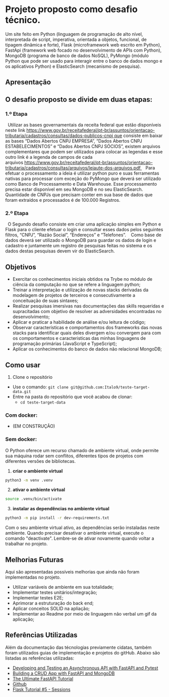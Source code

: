 

# Projeto proposto como desafio técnico. 

Um site feito em Python (linguagem de programação de alto nível, interpretada de script, imperativa, orientada a objetos, funcional, de tipagem dinâmica e forte), Flask (microframework web escrito em Python), FastApi (framework web focado no desenvolvimento de APIs com Python), MongoDB (programa de banco de dados NoSQL), PyMongo (módulo Python que pode ser usado para interagir entre o banco de dados mongo e os aplicativos Python) e ElasticSearch (mecanismo de pesquisa).
## Apresentação

## O desafio proposto se divide em duas etapas:
### 1.º Etapa 
 
Utilizar as bases governamentais da receita federal que estão disponíveis neste link https://www.gov.br/receitafederal/pt-br/assuntos/orientacao-tributaria/cadastros/consultas/dados-publicos-cnpj que consiste em baixar as bases “Dados Abertos CNPJ EMPRESA”, “Dados Abertos CNPJ ESTABELECIMENTOS” e “Dados Abertos CNPJ SÓCIOS”, existem arquivos complementares que podem ser utilizados para colocar as legendas e esse outro link é a legenda de campos de cada arquivos https://www.gov.br/receitafederal/pt-br/assuntos/orientacao-tributaria/cadastros/consultas/arquivos/leiaute-dos-arquivos.pdf 
 
Para efetuar o processamento a ideia é utilizar python puro e suas ferramentas nativas para processar com exceção do PyMongo que deverá ser utilizado como Banco de Processamento e Data Warehouse. Esse processamento precisa estar disponível em seu MongoDB e no seu ElasticSearch. 
 
Quantidade de CNPJs que precisam conter em sua base de dados que foram extraídos e processados é de 100.000 Registros. 
 
### 2.º Etapa 
 
O Segundo desafio consiste em criar uma aplicação simples em Python e Flask para o cliente efetuar o login e consultar esses dados pelos seguintes filtros, “CNPJ”, “Razão Social”, “Endereços” e “Telefones”. 
 
Como base de dados deverá ser utilizado o MongoDB para guardar os dados de login e cadastro e juntamente um registro de pesquisas feitas no sistema e os dados destas pesquisas devem vir do ElasticSearch. 

## Objetivos

- Exercitar os conhecimentos iniciais obtidos na Trybe no módulo de ciência da computação no que se refere a linguagem python; 
- Treinar a interpretação e utilização de novas stacks derivadas da modelagem de projetos de terceiros e consecutivamente a conceituação de suas sintaxes;
- Realizar pesquisas imersivas nas documentações das skills requeridas e supracitadas com objetivo de resolver as adversidades encontradas no desenvolvimento;
- Aplicar e praticar a habilidade de análise e/ou leitura de código;
- Observar características e comportamentos dos frameworks das novas stacks para identificar quais deles divergem e/ou convergem para com os comportamentos e caracteristicas das minhas linguagens de programação primárias (JavaScript e TypeScript);
- Aplicar os conhecimentos do banco de dados não relacional MongoDB;  


## Como usar
1. Clone o repositório

  - Use o comando: `git clone git@github.com:Italo9/teste-target-data.git`
  - Entre na pasta do repositório que você acabou de clonar:
    - `cd teste-target-data`

### Com docker:
-  (EM CONSTRUÇÃO)
### Sem docker:
  O Python oferece um recurso chamado de ambiente virtual, onde permite sua máquina rodar sem conflitos, diferentes tipos de projetos com diferentes versões de bibliotecas.

  1. **criar o ambiente virtual**

  ```bash
python3 -m venv .venv
  ```

  2. **ativar o ambiente virtual**

  ```bash
source .venv/bin/activate
  ```

  3. **instalar as dependências no ambiente virtual**

  ```bash
python3 -m pip install -r dev-requirements.txt
  ```

  Com o seu ambiente virtual ativo, as dependências serão instaladas neste ambiente.
  Quando precisar desativar o ambiente virtual, execute o comando "deactivate". Lembre-se de ativar novamente quando voltar a trabalhar no projeto.

  
 
## Melhorias Futuras

Aqui são apresentadas possíveis melhorias que ainda não foram implementadas no projeto.

- Utilizar variáveis de ambiente em sua totalidade; 
- Implementar testes unitários/integração;
- Implementar testes E2E;
- Aprimorar a estruturação do back end;
- Aplicar conceitos SOLID na apliação;
- Implementar ao Readme por meio de linguagem não verbal um gif da aplicação; 

## Referências Utilizadas

Além da documentação das técnologias previamente cidatas, também foram utilizados guias de implementação e projetos do gitHub. Abaixo são listadas as referências utilizadas:

- [Developing and Testing an Asynchronous API with FastAPI and Pytest](https://testdriven.io/blog/fastapi-crud/#get-routes)
- [Building a CRUD App with FastAPI and MongoDB](https://testdriven.io/blog/fastapi-mongo/#update)
- [The Ultimate FastAPI Tutorial](https://christophergs.com/tutorials/ultimate-fastapi-tutorial-pt-1-hello-world/)
- [Github](https://github.com/rafamaga)
- [Flask Tutorial #5 - Sessions](https://www.youtube.com/watch?v=iIhAfX4iek0&t=376s)
